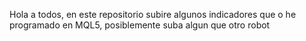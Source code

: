 Hola a todos, en este repositorio subire algunos indicadores que o he programado en MQL5, posiblemente suba algun que otro robot
